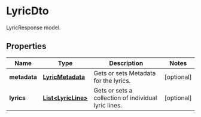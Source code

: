 

# LyricDto

LyricResponse model.

## Properties

| Name | Type | Description | Notes |
|------------ | ------------- | ------------- | -------------|
|**metadata** | [**LyricMetadata**](LyricMetadata.md) | Gets or sets Metadata for the lyrics. |  [optional] |
|**lyrics** | [**List&lt;LyricLine&gt;**](LyricLine.md) | Gets or sets a collection of individual lyric lines. |  [optional] |



